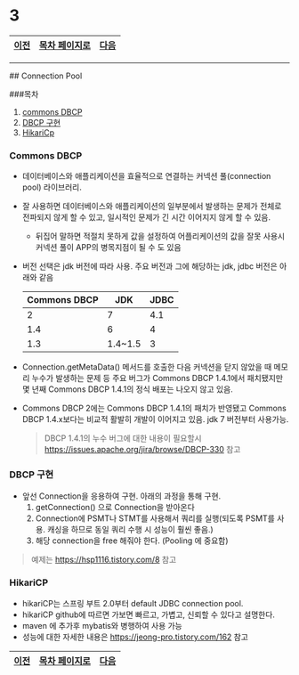 
# 3

[이전](./02.md)|[목차 페이지로](./00index.md) |[다음](./04.md)
----|----|----
<hr>
## Connection Pool

###목차

1. [commons DBCP](#commons-dbcp)
1. [DBCP 구현](#DBCP-구현)
1. [HikariCp](#HikariCp)
### Commons DBCP

- 데이터베이스와 애플리케이션을 효율적으로 연결하는 커넥션 풀(connection pool) 라이브러리.
- 잘 사용하면 데이터베이스와 애플리케이션의 일부분에서 발생하는 문제가 전체로 전파되지 않게 할 수 있고, 
일시적인 문제가 긴 시간 이어지지 않게 할 수 있음.
  + 뒤집어 말하면 적절치 못하게 값을 설정하여 어플리케이션의 값을 잘못 사용시 커넥션 풀이 APP의 병목지점이 될 수 도 있음
- 버전 선택은 jdk 버전에 따라 사용. 주요 버전과 그에 해당하는 jdk, jdbc 버전은 아래와 같음

     |Commons DBCP | JDK     | JDBC
     ------------  | ----    | -----
     |  2          | 7       | 4.1
     | 1.4         | 6       | 4
     | 1.3         | 1.4~1.5 | 3
- Connection.getMetaData() 메서드를 호출한 다음 커넥션을 닫지 않았을 때 메모리 누수가 발생하는 문제 등 주요 버그가 Commons DBCP 1.4.1에서 패치됐지만 몇 년째 Commons DBCP 1.4.1의 정식 배포는 나오지 않고 있음.
- Commons DBCP 2에는 Commons DBCP 1.4.1의 패치가 반영됐고 Commons DBCP 1.4.x보다는 비교적 활발히 개발이 이어지고 있음. jdk 7 버전부터 사용가능.
  > DBCP 1.4.1의 누수 버그에 대한 내용이 필요할시 https://issues.apache.org/jira/browse/DBCP-330 참고
  
  
### DBCP 구현

- 앞선 Connection을 응용하여 구현. 아래의 과정을 통해 구현.
  1. getConnection() 으로 Connection을 받아온다 
  2. Connection에 PSMT나 STMT를 사용해서 쿼리를 실행(되도록 PSMT를 사용. 캐싱을 하므로 동일 쿼리 수행 시 성능이 훨씬 좋음.)
  3. 해당 connection을 free 해줘야 한다.  (Pooling 에 중요함) 
>예제는 https://hsp1116.tistory.com/8 참고

### HikariCP

- hikariCP는 스프링 부트 2.0부터 default JDBC connection pool. 
- hikariCP github에 따르면 가보면 빠르고, 가볍고, 신뢰할 수 있다고 설명한다.
- maven 에 추가후 mybatis와 병행하여 사용 가능
- 성능에 대한 자세한 내용은 https://jeong-pro.tistory.com/162 참고

[이전](./02.md)|[목차 페이지로](./00index.md) |[다음](./04.md)
----|----|----
